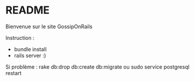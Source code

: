 # README

Bienvenue sur le site GossipOnRails

Instruction :
* bundle install
* rails server :)

Si problème :
rake db:drop db:create db:migrate
ou
sudo service postgresql restart
